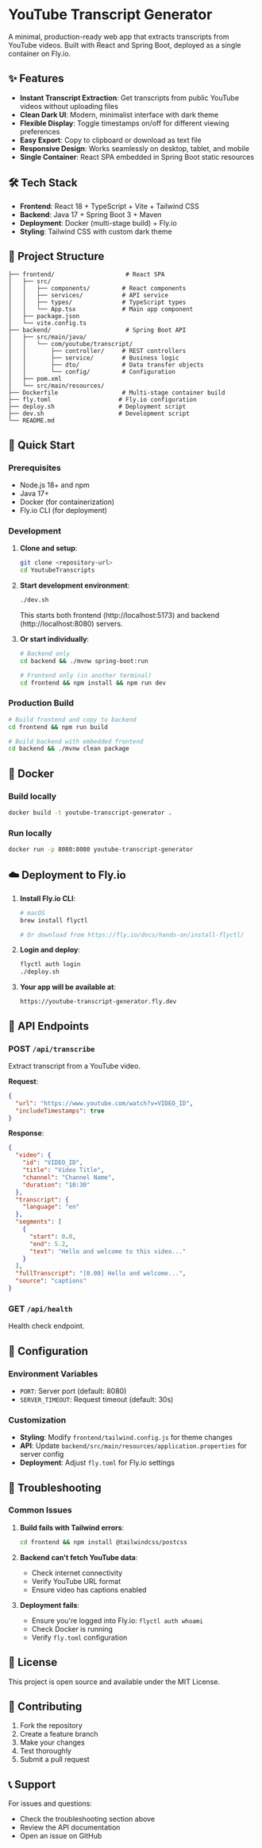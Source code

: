 # YouTube Transcript Generator

A minimal, production-ready web app that extracts transcripts from YouTube videos. Built with React and Spring Boot, deployed as a single container on Fly.io.

## ✨ Features

- **Instant Transcript Extraction**: Get transcripts from public YouTube videos without uploading files
- **Clean Dark UI**: Modern, minimalist interface with dark theme
- **Flexible Display**: Toggle timestamps on/off for different viewing preferences
- **Easy Export**: Copy to clipboard or download as text file
- **Responsive Design**: Works seamlessly on desktop, tablet, and mobile
- **Single Container**: React SPA embedded in Spring Boot static resources

## 🛠 Tech Stack

- **Frontend**: React 18 + TypeScript + Vite + Tailwind CSS
- **Backend**: Java 17 + Spring Boot 3 + Maven
- **Deployment**: Docker (multi-stage build) + Fly.io
- **Styling**: Tailwind CSS with custom dark theme

## 📁 Project Structure

```
├── frontend/                    # React SPA
│   ├── src/
│   │   ├── components/         # React components
│   │   ├── services/           # API service
│   │   ├── types/              # TypeScript types
│   │   └── App.tsx             # Main app component
│   ├── package.json
│   └── vite.config.ts
├── backend/                     # Spring Boot API
│   ├── src/main/java/
│   │   └── com/youtube/transcript/
│   │       ├── controller/     # REST controllers
│   │       ├── service/        # Business logic
│   │       ├── dto/            # Data transfer objects
│   │       └── config/         # Configuration
│   ├── pom.xml
│   └── src/main/resources/
├── Dockerfile                  # Multi-stage container build
├── fly.toml                   # Fly.io configuration
├── deploy.sh                  # Deployment script
├── dev.sh                     # Development script
└── README.md
```

## 🚀 Quick Start

### Prerequisites
- Node.js 18+ and npm
- Java 17+
- Docker (for containerization)
- Fly.io CLI (for deployment)

### Development

1. **Clone and setup**:
   ```bash
   git clone <repository-url>
   cd YoutubeTranscripts
   ```

2. **Start development environment**:
   ```bash
   ./dev.sh
   ```
   This starts both frontend (http://localhost:5173) and backend (http://localhost:8080) servers.

3. **Or start individually**:
   ```bash
   # Backend only
   cd backend && ./mvnw spring-boot:run
   
   # Frontend only (in another terminal)
   cd frontend && npm install && npm run dev
   ```

### Production Build

```bash
# Build frontend and copy to backend
cd frontend && npm run build

# Build backend with embedded frontend
cd backend && ./mvnw clean package
```

## 🐳 Docker

### Build locally
```bash
docker build -t youtube-transcript-generator .
```

### Run locally
```bash
docker run -p 8080:8080 youtube-transcript-generator
```

## ☁️ Deployment to Fly.io

1. **Install Fly.io CLI**:
   ```bash
   # macOS
   brew install flyctl
   
   # Or download from https://fly.io/docs/hands-on/install-flyctl/
   ```

2. **Login and deploy**:
   ```bash
   flyctl auth login
   ./deploy.sh
   ```

3. **Your app will be available at**:
   ```
   https://youtube-transcript-generator.fly.dev
   ```

## 🎯 API Endpoints

### POST `/api/transcribe`
Extract transcript from a YouTube video.

**Request**:
```json
{
  "url": "https://www.youtube.com/watch?v=VIDEO_ID",
  "includeTimestamps": true
}
```

**Response**:
```json
{
  "video": {
    "id": "VIDEO_ID",
    "title": "Video Title",
    "channel": "Channel Name",
    "duration": "10:30"
  },
  "transcript": {
    "language": "en"
  },
  "segments": [
    {
      "start": 0.0,
      "end": 5.2,
      "text": "Hello and welcome to this video..."
    }
  ],
  "fullTranscript": "[0.00] Hello and welcome...",
  "source": "captions"
}
```

### GET `/api/health`
Health check endpoint.

## 🔧 Configuration

### Environment Variables
- `PORT`: Server port (default: 8080)
- `SERVER_TIMEOUT`: Request timeout (default: 30s)

### Customization
- **Styling**: Modify `frontend/tailwind.config.js` for theme changes
- **API**: Update `backend/src/main/resources/application.properties` for server config
- **Deployment**: Adjust `fly.toml` for Fly.io settings

## 🐛 Troubleshooting

### Common Issues

1. **Build fails with Tailwind errors**:
   ```bash
   cd frontend && npm install @tailwindcss/postcss
   ```

2. **Backend can't fetch YouTube data**:
   - Check internet connectivity
   - Verify YouTube URL format
   - Ensure video has captions enabled

3. **Deployment fails**:
   - Ensure you're logged into Fly.io: `flyctl auth whoami`
   - Check Docker is running
   - Verify `fly.toml` configuration

## 📝 License

This project is open source and available under the MIT License.

## 🤝 Contributing

1. Fork the repository
2. Create a feature branch
3. Make your changes
4. Test thoroughly
5. Submit a pull request

## 📞 Support

For issues and questions:
- Check the troubleshooting section above
- Review the API documentation
- Open an issue on GitHub

